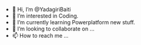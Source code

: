 - 👋 Hi, I’m @YadagiriBaiti
- 👀 I’m interested in Coding.
- 🌱 I’m currently learning Powerplatform new stuff.
- 💞️ I’m looking to collaborate on ...
- 📫 How to reach me ...

<!---
YadagiriBaiti/YadagiriBaiti is a ✨ special ✨ repository because its `README.md` (this file) appears on your GitHub profile.
You can click the Preview link to take a look at your changes.
--->
